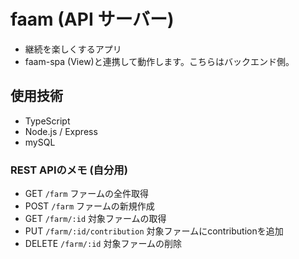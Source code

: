 # faam (API サーバー)

- 継続を楽しくするアプリ
- faam-spa (View)と連携して動作します。こちらはバックエンド側。

## 使用技術

- TypeScript
- Node.js / Express
- mySQL

### REST APIのメモ (自分用)

- GET `/farm` ファームの全件取得
- POST `/farm` ファームの新規作成
- GET `/farm/:id` 対象ファームの取得
- PUT `/farm/:id/contribution` 対象ファームにcontributionを追加
- DELETE `/farm/:id` 対象ファームの削除